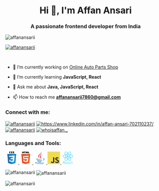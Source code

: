 <h1 align="center">Hi 👋, I'm Affan Ansari</h1>
<h3 align="center">A passionate frontend developer from India</h3>

<p align="left"> <img src="https://komarev.com/ghpvc/?username=affanansarii&label=Profile%20views&color=0e75b6&style=flat" alt="affanansarii" /> </p>

<p align="left"> <a href="https://github.com/ryo-ma/github-profile-trophy"><img src="https://github-profile-trophy.vercel.app/?username=affanansarii" alt="affanansarii" /></a> </p>

<p align="left"> <a href="https://twitter.com/" target="blank"><img src="https://img.shields.io/twitter/follow/?logo=twitter&style=for-the-badge" alt="" /></a> </p>

- 🔭 I’m currently working on [Online Auto Parts Shop](https://656ece3a7830fc00a35560fa--delicate-eclair-7306e2.netlify.app/)

- 🌱 I’m currently learning **JavaScript, React**

- 💬 Ask me about **Java, JavaScript, React**

- 📫 How to reach me **affanansarii7860@gmail.com**

<h3 align="left">Connect with me:</h3>
<p align="left">
<a href="https://codepen.io/affanansarii" target="blank"><img align="center" src="https://raw.githubusercontent.com/rahuldkjain/github-profile-readme-generator/master/src/images/icons/Social/codepen.svg" alt="affanansarii" height="30" width="40" /></a>
<a href="https://linkedin.com/in/https://www.linkedin.com/in/affan-ansari-702110237/" target="blank"><img align="center" src="https://raw.githubusercontent.com/rahuldkjain/github-profile-readme-generator/master/src/images/icons/Social/linked-in-alt.svg" alt="https://www.linkedin.com/in/affan-ansari-702110237/" height="30" width="40" /></a>
<a href="https://codesandbox.com/affanansarii" target="blank"><img align="center" src="https://raw.githubusercontent.com/rahuldkjain/github-profile-readme-generator/master/src/images/icons/Social/codesandbox.svg" alt="affanansarii" height="30" width="40" /></a>
<a href="https://instagram.com/whoisaffan._" target="blank"><img align="center" src="https://raw.githubusercontent.com/rahuldkjain/github-profile-readme-generator/master/src/images/icons/Social/instagram.svg" alt="whoisaffan._" height="30" width="40" /></a>
</p>

<h3 align="left">Languages and Tools:</h3>
<p align="left"> <a href="https://www.w3schools.com/css/" target="_blank" rel="noreferrer"> <img src="https://raw.githubusercontent.com/devicons/devicon/master/icons/css3/css3-original-wordmark.svg" alt="css3" width="40" height="40"/> </a> <a href="https://www.w3.org/html/" target="_blank" rel="noreferrer"> <img src="https://raw.githubusercontent.com/devicons/devicon/master/icons/html5/html5-original-wordmark.svg" alt="html5" width="40" height="40"/> </a> <a href="https://www.java.com" target="_blank" rel="noreferrer"> <img src="https://raw.githubusercontent.com/devicons/devicon/master/icons/java/java-original.svg" alt="java" width="40" height="40"/> </a> <a href="https://developer.mozilla.org/en-US/docs/Web/JavaScript" target="_blank" rel="noreferrer"> <img src="https://raw.githubusercontent.com/devicons/devicon/master/icons/javascript/javascript-original.svg" alt="javascript" width="40" height="40"/> </a> <a href="https://reactjs.org/" target="_blank" rel="noreferrer"> <img src="https://raw.githubusercontent.com/devicons/devicon/master/icons/react/react-original-wordmark.svg" alt="react" width="40" height="40"/> </a> </p>

<p><img align="left" src="https://github-readme-stats.vercel.app/api/top-langs?username=affanansarii&show_icons=true&locale=en&layout=compact" alt="affanansarii" /></p>

<p>&nbsp;<img align="center" src="https://github-readme-stats.vercel.app/api?username=affanansarii&show_icons=true&locale=en" alt="affanansarii" /></p>

<p><img align="center" src="https://github-readme-streak-stats.herokuapp.com/?user=affanansarii&" alt="affanansarii" /></p>
